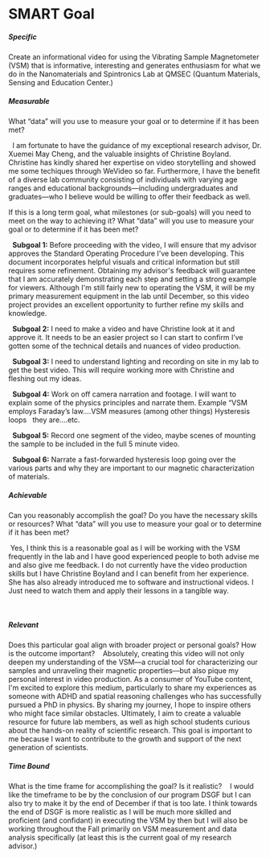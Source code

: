 # SMART Goal

##### Specific

Create an informational video for using the Vibrating Sample Magnetometer (VSM) that is informative, interesting and generates enthusiasm for what we do in the Nanomaterials and Spintronics Lab at QMSEC (Quantum Materials, Sensing and Education Center.) 

##### Measurable

What “data” will you use to measure your goal or to determine if it has been met?

  I am fortunate to have the guidance of my exceptional research advisor, Dr. Xuemei May Cheng, and the valuable insights of Christine Boyland. Christine has kindly shared her expertise on video storytelling and showed me some techiques through WeVideo so far.  Furthermore, I have the benefit of a diverse lab community consisting of individuals with varying age ranges and educational backgrounds—including undergraduates and graduates—who I believe would be willing to offer their feedback as well.

If this is a long term goal, what milestones (or sub-goals) will you need to meet on the way to achieving it? What “data” will you use to measure your goal or to determine if it has been met?

  **Subgoal 1:** Before proceeding with the video, I will ensure that my advisor approves the Standard Operating Procedure I've been developing. This document incorporates helpful visuals and critical information but still requires some refinement. Obtaining my advisor's feedback will guarantee that I am accurately demonstrating each step and setting a strong example for viewers. Although I'm still fairly new to operating the VSM, it will be my primary measurement equipment in the lab until December, so this video project provides an excellent opportunity to further refine my skills and knowledge.

  **Subgoal 2:** I need to make a video and have Christine look at it and approve it. It needs to be an easier project so I can start to confirm I’ve gotten some of the technical details and nuances of video production.

  **Subgoal 3:** I need to understand lighting and recording on site in my lab to get the best video. This will require working more with Christine and fleshing out my ideas.

  **Subgoal 4:** Work on off camera narration and footage. I will want to explain some of the physics principles and narrate them. Example “VSM employs Faraday’s law….VSM measures (among other things) Hysteresis loops   they are….etc.

  **Subgoal 5:** Record one segment of the video, maybe scenes of mounting the sample to be included in the full 5 minute video.

  **Subgoal 6:** Narrate a fast-forwarded hysteresis loop going over the various parts and why they are important to our magnetic characterization of materials.
 
##### Achievable

Can you reasonably accomplish the goal? Do you have the necessary skills or resources? What “data” will you use to measure your goal or to determine if it has been met?

 Yes, I think this is a reasonable goal as I will be working with the VSM frequently in the lab and I have good experienced people to both advise me and also give me feedback. I do not currently have the video production skills but I have Christine Boyland and I can benefit from her experience. She has also already introduced me to software and instructional videos. I Just need to watch them and apply their lessons in a tangible way. 

 
##### Relevant

Does this particular goal align with broader project or personal goals? How is the outcome important?
 
 Absolutely, creating this video will not only deepen my understanding of the VSM—a crucial tool for characterizing our samples and unraveling their magnetic properties—but also pique my personal interest in video production. As a consumer of YouTube content, I'm excited to explore this medium, particularly to share my experiences as someone with ADHD and spatial reasoning challenges who has successfully pursued a PhD in physics. By sharing my journey, I hope to inspire others who might face similar obstacles. Ultimately, I aim to create a valuable resource for future lab members, as well as high school students curious about the hands-on reality of scientific research. This goal is important to me because I want to contribute to the growth and support of the next generation of scientists.


##### Time Bound

What is the time frame for accomplishing the goal? Is it realistic?
 
 I would like the timeframe to be by the conclusion of our program DSGF but I can also try to make it by the end of December if that is too late. I think towards the end of DSGF is more realistic as I will be much more skilled and proficient (and confidant) in executing the VSM by then but I will also be working throughout the Fall primarily on VSM measurement and data analysis specifically (at least this is the current goal of my research advisor.)

